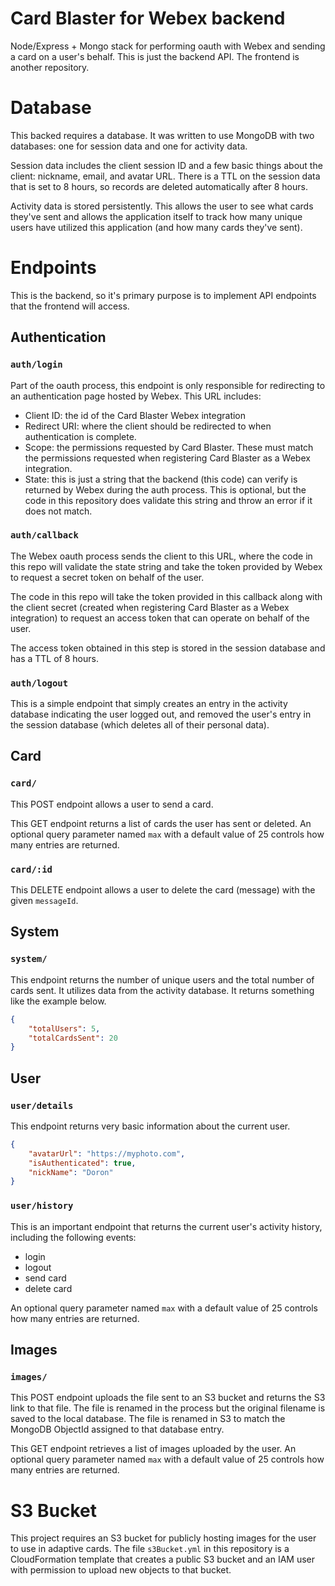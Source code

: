 # Card Blaster for Webex backend

Node/Express + Mongo stack for performing oauth with Webex and sending a card on a user's behalf. This is just the backend API. The frontend is another repository.

# Database

This backed requires a database. It was written to use MongoDB with two databases: one for session data and one for activity data.

Session data includes the client session ID and a few basic things about the client: nickname, email, and avatar URL. There is a TTL on the session data that is set to 8 hours, so records are deleted automatically after 8 hours.

Activity data is stored persistently. This allows the user to see what cards they've sent and allows the application itself to track how many unique users have utilized this application (and how many cards they've sent).

# Endpoints

This is the backend, so it's primary purpose is to implement API endpoints that the frontend will access.

## Authentication

### `auth/login`

Part of the oauth process, this endpoint is only responsible for redirecting to an authentication page hosted by Webex. This URL includes:
* Client ID: the id of the Card Blaster Webex integration
* Redirect URI: where the client should be redirected to when authentication is complete.
* Scope: the permissions requested by Card Blaster. These must match the permissions requested when registering Card Blaster as a Webex integration.
* State: this is just a string that the backend (this code) can verify is returned by Webex during the auth process. This is optional, but the code in this repository does validate this string and throw an error if it does not match.

### `auth/callback`

The Webex oauth process sends the client to this URL, where the code in this repo will validate the state string and take the token provided by Webex to request a secret token on behalf of the user.

The code in this repo will take the token provided in this callback along with the client secret (created when registering Card Blaster as a Webex integration) to request an access token that can operate on behalf of the user.

The access token obtained in this step is stored in the session database and has a TTL of 8 hours.

### `auth/logout`

This is a simple endpoint that simply creates an entry in the activity database indicating the user logged out, and removed the user's entry in the session database (which deletes all of their personal data).

## Card

### `card/`

This POST endpoint allows a user to send a card.

This GET endpoint returns a list of cards the user has sent or deleted. An optional query parameter named `max` with a default value of 25 controls how many entries are returned.

### `card/:id`

This DELETE endpoint allows a user to delete the card (message) with the given `messageId`.

## System

### `system/`

This endpoint returns the number of unique users and the total number of cards sent. It utilizes data from the activity database. It returns something like the example below.

```json
{
    "totalUsers": 5,
    "totalCardsSent": 20
}
```

## User

### `user/details`

This endpoint returns very basic information about the current user.

```json
{
    "avatarUrl": "https://myphoto.com",
    "isAuthenticated": true,
    "nickName": "Doron"
}
```

### `user/history`

This is an important endpoint that returns the current user's activity history, including the following events:
* login
* logout
* send card
* delete card

An optional query parameter named `max` with a default value of 25 controls how many entries are returned.

## Images

### `images/`

This POST endpoint uploads the file sent to an S3 bucket and returns the S3 link to that file. The file is renamed in the process but the original filename is saved to the local database. The file is renamed in S3 to match the MongoDB ObjectId assigned to that database entry.

This GET endpoint retrieves a list of images uploaded by the user. An optional query parameter named `max` with a default value of 25 controls how many entries are returned.

# S3 Bucket

This project requires an S3 bucket for publicly hosting images for the user to use in adaptive cards. The file `s3Bucket.yml` in this repository is a CloudFormation template that creates a public S3 bucket and an IAM user with permission to upload new objects to that bucket.
